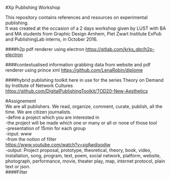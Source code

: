 #Xp Publishing Workshop

This repository contains references and resources on experimental publishing.  
It was created at the occasion of a 2 days workshop given by LUST with BA and MA students from Graphic Design Arnhem, Piet Zwart Institute ExPub and PublishingLab interns, in October 2016.


####h2p
pdf renderer using electron
https://gitlab.com/krks_gbr/h2p-electron

####contextualised information
grabbing data from website and pdf renderer using prince xml
https://github.com/LenaRobin/diplome

####hybrid publishing toolkit
here in use for the series Theory on Demand by Institute of Network Cultures
https://github.com/DigitalPublishingToolkit/TOD20-New-Aesthetics

#Assignement  
We are all publishers. We read, organize, comment, curate, publish, all the time. We are citizen journalists.  
-define a project which you are interested in  
-the project will be made which one or many or all or none of those tool  
-presentation of 15min for each group  
-input: www  
-from the notion of filter  
https://www.youtube.com/watch?v=sgAwdixodjw  
-output: Project proposal, prototype, theoretical, theory, book, video, installation, song, program, text, poem, social network, platform, website, photograph, performance, movie, theater play, map, internet protocol, plain text or json.    
####Filter

